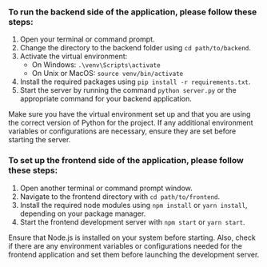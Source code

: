 ### To run the backend side of the application, please follow these steps:
1. Open your terminal or command prompt.
2. Change the directory to the backend folder using `cd path/to/backend`.
3. Activate the virtual environment:
   - On Windows: `.\venv\Scripts\activate`
   - On Unix or MacOS: `source venv/bin/activate`
4. Install the required packages using `pip install -r requirements.txt`.
5. Start the server by running the command `python server.py` or the appropriate command for your backend application.

Make sure you have the virtual environment set up and that you are using the correct version of Python for the project. If any additional environment variables or configurations are necessary, ensure they are set before starting the server.


### To set up the frontend side of the application, please follow these steps:

1. Open another terminal or command prompt window.
2. Navigate to the frontend directory with `cd path/to/frontend`.
3. Install the required node modules using `npm install` or `yarn install`, depending on your package manager.
4. Start the frontend development server with `npm start` or `yarn start`.

Ensure that Node.js is installed on your system before starting. Also, check if there are any environment variables or configurations needed for the frontend application and set them before launching the development server.
